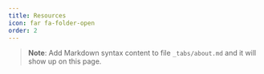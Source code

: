 ```yaml
---
title: Resources
icon: far fa-folder-open
order: 2
---
```



> **Note**: Add Markdown syntax content to file `_tabs/about.md` and it will show up on this page.

